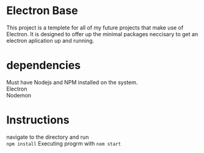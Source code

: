 # Electron Base
This project is a templete for all of my future projects that make use of Electron. It is designed to offer up the minimal packages neccisary to get an electron aplication up and running.

# dependencies
Must have Nodejs and NPM installed on the system. </br>
Electron </br>
Nodemon </br>

# Instructions
navigate to the directory and run</br> 
```npm install```
Executing progrm with
```nom start```
